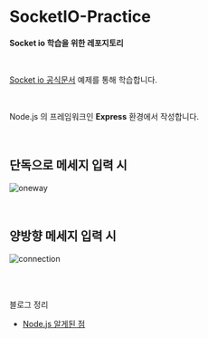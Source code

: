 # SocketIO-Practice

<strong>Socket io 학습을 위한 레포지토리</strong>

</br>

[Socket io 공식문서](https://socket.io/) 예제를 통해 학습합니다.

</br>

Node.js 의 프레임워크인 __Express__ 환경에서 작성합니다.

</br>

## 단독으로 메세지 입력 시

![oneway](https://user-images.githubusercontent.com/82952800/172175970-b5963b83-3394-4fbb-85a1-e444359b09fa.gif)

</br>

## 양방향 메세지 입력 시

![connection](https://user-images.githubusercontent.com/82952800/172176105-54340c15-3fe6-4af0-bd69-efc536654c5d.gif)

</br>
</br>

블로그 정리
- [Node.js 알게된 점](https://velog.io/@sugyinbrs/Node.js-%EC%95%8C%EA%B2%8C%EB%90%9C-%EC%A0%90-socket.io-%EB%A5%BC-%EB%B0%B0%EC%9A%B0%EB%A9%B0)
